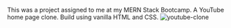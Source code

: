 This was a project assigned to me at my MERN Stack Bootcamp. A YouTube home page clone. Build using vanilla HTML and CSS.
![youtube-clone](https://user-images.githubusercontent.com/80462143/214335124-cea32549-d5cd-4f01-a1c7-1fdde2723189.png)
